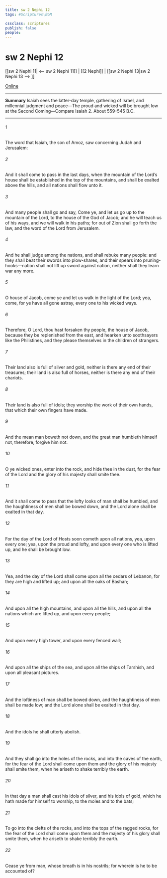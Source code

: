 ```yaml
---
title: sw 2 Nephi 12
tags: #Scriptures\BoM

cssclass: scriptures
publish: false
people:
---
```


# sw 2 Nephi 12
[[sw 2 Nephi 11| <-- sw 2 Nephi 11]] | [[2 Nephi]] | [[sw 2 Nephi 13|sw 2 Nephi 13 --> ]]

[Online](https://churchofjesuschrist.org/study/scriptures/bofm/2-ne/12?lang=eng)

---
__Summary__
Isaiah sees the latter-day temple, gathering of Israel, and millennial judgment and peace—The proud and wicked will be brought low at the Second Coming—Compare Isaiah 2. About 559–545 B.C.

---
###### 1 
The word that Isaiah, the son of Amoz, saw concerning Judah and Jerusalem:

###### 2 
And it shall come to pass in the last days, when the mountain of the Lord’s house shall be established in the top of the mountains, and shall be exalted above the hills, and all nations shall flow unto it.

###### 3 
And many people shall go and say, Come ye, and let us go up to the mountain of the Lord, to the house of the God of Jacob; and he will teach us of his ways, and we will walk in his paths; for out of Zion shall go forth the law, and the word of the Lord from Jerusalem.

###### 4 
And he shall judge among the nations, and shall rebuke many people: and they shall beat their swords into plow-shares, and their spears into pruning-hooks—nation shall not lift up sword against nation, neither shall they learn war any more.

###### 5 
O house of Jacob, come ye and let us walk in the light of the Lord; yea, come, for ye have all gone astray, every one to his wicked ways.

###### 6 
Therefore, O Lord, thou hast forsaken thy people, the house of Jacob, because they be replenished from the east, and hearken unto soothsayers like the Philistines, and they please themselves in the children of strangers.

###### 7 
Their land also is full of silver and gold, neither is there any end of their treasures; their land is also full of horses, neither is there any end of their chariots.

###### 8 
Their land is also full of idols; they worship the work of their own hands, that which their own fingers have made.

###### 9 
And the mean man boweth not down, and the great man humbleth himself not, therefore, forgive him not.

###### 10 
O ye wicked ones, enter into the rock, and hide thee in the dust, for the fear of the Lord and the glory of his majesty shall smite thee.

###### 11 
And it shall come to pass that the lofty looks of man shall be humbled, and the haughtiness of men shall be bowed down, and the Lord alone shall be exalted in that day.

###### 12 
For the day of the Lord of Hosts soon cometh upon all nations, yea, upon every one; yea, upon the proud and lofty, and upon every one who is lifted up, and he shall be brought low.

###### 13 
Yea, and the day of the Lord shall come upon all the cedars of Lebanon, for they are high and lifted up; and upon all the oaks of Bashan;

###### 14 
And upon all the high mountains, and upon all the hills, and upon all the nations which are lifted up, and upon every people;

###### 15 
And upon every high tower, and upon every fenced wall;

###### 16 
And upon all the ships of the sea, and upon all the ships of Tarshish, and upon all pleasant pictures.

###### 17 
And the loftiness of man shall be bowed down, and the haughtiness of men shall be made low; and the Lord alone shall be exalted in that day.

###### 18 
And the idols he shall utterly abolish.

###### 19 
And they shall go into the holes of the rocks, and into the caves of the earth, for the fear of the Lord shall come upon them and the glory of his majesty shall smite them, when he ariseth to shake terribly the earth.

###### 20 
In that day a man shall cast his idols of silver, and his idols of gold, which he hath made for himself to worship, to the moles and to the bats;

###### 21 
To go into the clefts of the rocks, and into the tops of the ragged rocks, for the fear of the Lord shall come upon them and the majesty of his glory shall smite them, when he ariseth to shake terribly the earth.

###### 22 
Cease ye from man, whose breath is in his nostrils; for wherein is he to be accounted of?

